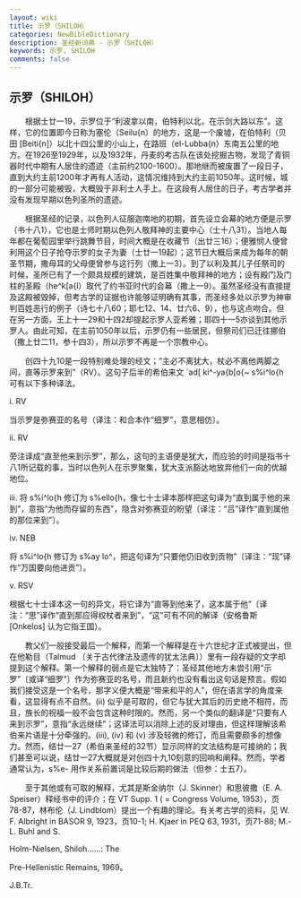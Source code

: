 ```yaml
---
layout: wiki
title: 示罗（SHILOH）
categories: NewBibleDictionary
description: 圣经新词典 - 示罗（SHILOH）
keywords: 示罗, SHILOH
comments: false
---
```


## 示罗（SHILOH）

　　根据士廿一19，示罗位于“利波拿以南，伯特利以北，在示剑大路以东”。这样，它的位置即今日称为塞伦（Seilu{n）的地方，这是一个废墟，在伯特利（贝田 [Beiti{n]）以北十四公里的小山上，在路班（el-Lubba{n）东南五公里的地方。在1926至1929年，以及1932年，丹麦的考古队在该处挖掘古物，发现了青铜器时代中期有人居住的遗迹（主前约2100-1600）。那地继而被废置了一段日子，直到大约主前1200年才再有人活动，这情况维持到大约主前1050年。这时候，城的一部分可能被毁，大概毁于非利士人手上。在这段有人居住的日子，考古学者并没有发现早期以色列圣所的遗迹。

　　根据圣经的记录，以色列人征服迦南地的初期，首先设立会幕的地方便是示罗（书十八1），它也是士师时期以色列人敬拜神的主要中心（士十八31）。当地人每年都在葡萄园里举行跳舞节目，时间大概是在收藏节（出廿三16）；便雅悯人便曾利用这个日子抢夺示罗的女子为妻（士廿一19起）；这节日大概后来成为每年的朝圣节期，撒母耳的父母便曾参与这行列（撒上一3）。到了以利及其儿子任祭司的时候，圣所已有了一个颇具规模的建筑，是百姓集中敬拜神的地方；设有殿门及门柱的圣殿（he^k[a{l）取代了约书亚时代的会幕（撒上一9）。虽然圣经没有直接提及这殿被毁掉，但考古学的证据也许能够证明确有其事，而圣经多处以示罗为神审判百姓恶行的例子（诗七十八60；耶七12、14、廿六6、9），也与这点吻合。但在另一方面，王上十一29和十四2却提起示罗人亚希雅；耶四十一5亦谈到其他示罗人。由此可知，在主前1050年以后，示罗仍有一些居民，但祭司们已迁往挪伯（撒上廿二11，参十四3），所以示罗不再是一个宗教中心。

　　创四十九10是一段特别难处理的经文；“主必不离犹大，杖必不离他两脚之间，直等示罗来到”（RV）。这句子后半的希伯来文 `ad[ ki^-ya{b[o{~ s%i^lo{h 可有以下多种译法。

i. RV

当示罗是弥赛亚的名号（译注：和合本作“细罗”，意思相仿〕。

ii. RV

旁注译成“直至他来到示罗”，那么，这句的主语便是犹大，而应验的时间是指书十八1所记载的事，当时以色列人在示罗聚集，犹大支派豁达地放弃他们一向的优越地位。

iii. 将 s%i^lo{h 修订为 s%ello{h，像七十士译本那样把这句译为“直到属于他的来到”，意指“为他而存留的东西”，隐含对弥赛亚的盼望〔译注：“吕”译作“直到属他的那位来到”〕。

iv. NEB

将 s%i^lo{h 修订为 s%ay lo^，把这句译为“只要他仍旧收到贡物”〔译注：“现”译作“万国要向他进贡”〕。

v. RSV

根据七十士译本这一句的异文，将它译为“直等到他来了，这本属于他”〔译注：“思”译作“直到那应得权杖者来到”，“这”可有不同的解译（安格鲁斯 [Onkelos] 认为它指王国）。

　　教父们一般接受最后一个解释，而第一个解释是在十六世纪才正式被提出，但在他勒目（Talmud 〔关于古代律法及遗传的犹太法典〕）里有一段存疑的文字却提到这个解释。第一个解释的弱点是它太独特了：圣经其他地方未尝引用“示罗”〔或译“细罗”〕作为弥赛亚的名号，而且新约也没有看出这句话是预言。假如我们接受这是一个名号，那字义便大概是“带来和平的人”，但在语言学的角度来看，这显得有点不自然。(ii) 似乎是可取的，但它与犹大其后的历史绝不相符，而且，族长的祝福一般不会包含这种时限的。然而，另一个类似的翻译是“只要有人来到示罗”，意指“永远继续”；这译法可以消除上述的反对理由，但这样理解该希伯来片语是十分牵强的。(iii), (iv) 和 (v) 涉及轻微的修订，而且需要颇多的想像力。然而，结廿一27（希伯来圣经的32节）显示同样的文法结构是可接纳的；我们甚至可以说，结廿一27大概就是对创四十九10刻意的回响和阐释。然而，学者通常认为，s%e- 用作关系前置词是比较后期的做法（但参：士五7）。

　　至于其他或有可取的解释，尤其是斯金纳尔（J. Skinner）和思彼撒（E. A. Speiser）释经书中的评介；在 VT Supp. 1 ( = Congress Volume, 1953），页78-87，林布伦（J. Lindblom）提出一个有趣的理论。有关考古学的资料，见 W. F. Albright in BASOR 9, 1923，页10-1; H. Kjaer in PEQ 63, 1931，页71-88; M.-L. Buhl and S.

Holm-Nielsen, Shiloh……: The

Pre-Hellenistic Remains, 1969。

J.B.Tr.








